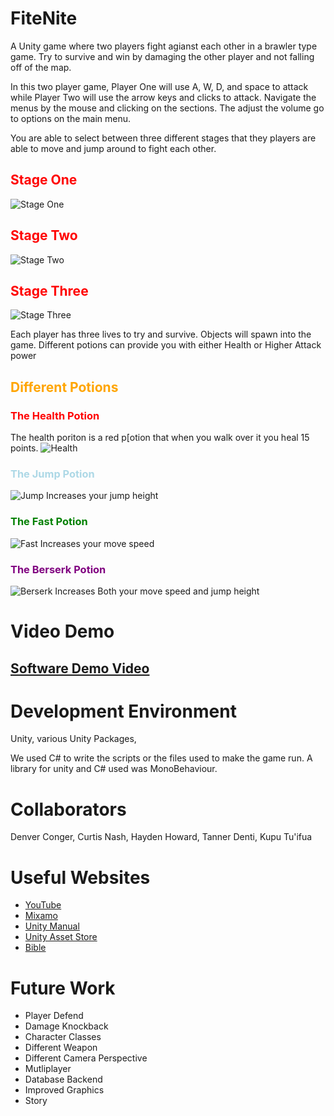 # FiteNite
A Unity game where two players fight agianst each other in a brawler type game. Try to survive and win by damaging the other player and not falling off of the map. 

In this two player game, Player One will use A, W, D, and space to attack while Player Two will use the arrow keys and clicks to attack. Navigate the menus by the mouse and clicking on the sections. The adjust the volume go to options on the main menu.

You are able to select between three different stages that they players are able to move and jump around to fight each other.

## <font color="red"> Stage One </font>
![Stage One](readme_files/stageone.png)

## <font color="red"> Stage Two </font>
![Stage Two](readme_files/stagetwo.png)

## <font color="red"> Stage Three </font>
![Stage Three](readme_files/stagethree.png)

 Each player has three lives to try and survive. Objects will spawn into the game. Different potions can provide you with either Health or Higher Attack power 

## <font color="Orange"> Different Potions</font>

### <font color="red"> The Health Potion</font>
The health poriton is a red p[otion that when you walk over it you heal 15 points.
![Health](readme_files/Health.gif)

### <font color="lightblue"> The Jump Potion</font>
![Jump](readme_files/Jump.gif)
Increases your jump height
### <font color="green"> The Fast Potion</font>
![Fast](readme_files/Fast.gif)
Increases your move speed

### <font color="purple"> The Berserk Potion</font>
![Berserk](readme_files/Berserk.gif)
Increases Both your move speed and jump height



# Video Demo
## [Software Demo Video](https://youtu.be/L5dg36mrsx4)

# Development Environment

Unity, various Unity Packages, 

We used C# to write the scripts or the files used to make the game run. A library for unity and C# used was MonoBehaviour. 

# Collaborators
Denver Conger, Curtis Nash, Hayden Howard, 
Tanner Denti, Kupu Tu'ifua

# Useful Websites

* [YouTube](https://www.youtube.com/)
* [Mixamo](https://www.mixamo.com/#/)
* [Unity Manual](https://docs.unity3d.com/Manual/index.html)
* [Unity Asset Store](https://assetstore.unity.com/3d)
* [Bible](https://www.churchofjesuschrist.org/study/scriptures/ot?lang=eng)


# Future Work

* Player Defend
* Damage Knockback
* Character Classes
* Different Weapon
* Different Camera Perspective
* Mutliplayer
* Database Backend
* Improved Graphics
* Story
